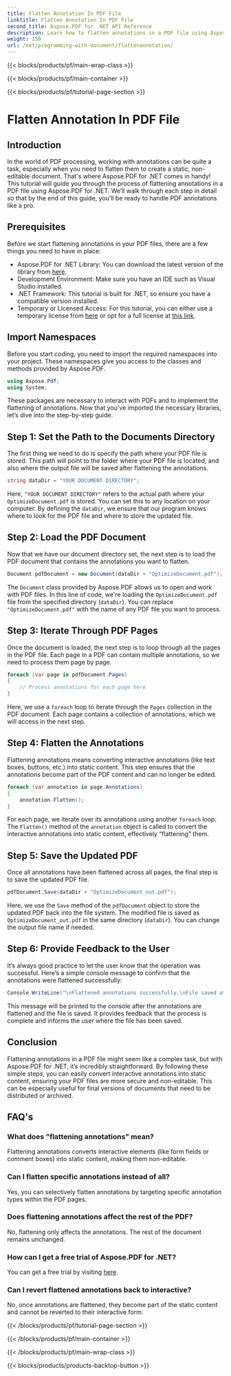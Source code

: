 ```yaml
---
title: Flatten Annotation In PDF File
linktitle: Flatten Annotation In PDF File
second_title: Aspose.PDF for .NET API Reference
description: Learn how to flatten annotations in a PDF file using Aspose.PDF for .NET in this guide. Simplify your PDF management process with our detailed tutorial.
weight: 150
url: /net/programming-with-document/flattenannotation/
---
```


{{< blocks/products/pf/main-wrap-class >}}

{{< blocks/products/pf/main-container >}}

{{< blocks/products/pf/tutorial-page-section >}}

# Flatten Annotation In PDF File

## Introduction

In the world of PDF processing, working with annotations can be quite a task, especially when you need to flatten them to create a static, non-editable document. That's where Aspose.PDF for .NET comes in handy! This tutorial will guide you through the process of flattening annotations in a PDF file using Aspose.PDF for .NET. We’ll walk through each step in detail so that by the end of this guide, you’ll be ready to handle PDF annotations like a pro.

## Prerequisites

Before we start flattening annotations in your PDF files, there are a few things you need to have in place:

- Aspose.PDF for .NET Library: You can download the latest version of the library from [here](https://releases.aspose.com/pdf/net/).
- Development Environment: Make sure you have an IDE such as Visual Studio installed.
- .NET Framework: This tutorial is built for .NET, so ensure you have a compatible version installed.
- Temporary or Licensed Access: For this tutorial, you can either use a temporary license from [here](https://purchase.aspose.com/temporary-license/) or opt for a full license at [this link](https://purchase.aspose.com/buy).

## Import Namespaces

Before you start coding, you need to import the required namespaces into your project. These namespaces give you access to the classes and methods provided by Aspose.PDF.

```csharp
using Aspose.Pdf;
using System;
```

These packages are necessary to interact with PDFs and to implement the flattening of annotations. Now that you've imported the necessary libraries, let’s dive into the step-by-step guide.

## Step 1: Set the Path to the Documents Directory

The first thing we need to do is specify the path where your PDF file is stored. This path will point to the folder where your PDF file is located, and also where the output file will be saved after flattening the annotations.

```csharp
string dataDir = "YOUR DOCUMENT DIRECTORY";
```

Here, `"YOUR DOCUMENT DIRECTORY"` refers to the actual path where your `OptimizeDocument.pdf` is stored. You can set this to any location on your computer. By defining the `dataDir`, we ensure that our program knows where to look for the PDF file and where to store the updated file. 

## Step 2: Load the PDF Document

Now that we have our document directory set, the next step is to load the PDF document that contains the annotations you want to flatten.

```csharp
Document pdfDocument = new Document(dataDir + "OptimizeDocument.pdf");
```

The `Document` class provided by Aspose.PDF allows us to open and work with PDF files. In this line of code, we're loading the `OptimizeDocument.pdf` file from the specified directory (`dataDir`). You can replace `"OptimizeDocument.pdf"` with the name of any PDF file you want to process.

## Step 3: Iterate Through PDF Pages

Once the document is loaded, the next step is to loop through all the pages in the PDF file. Each page in a PDF can contain multiple annotations, so we need to process them page by page.

```csharp
foreach (var page in pdfDocument.Pages)
{
    // Process annotations for each page here
}
```

Here, we use a `foreach` loop to iterate through the `Pages` collection in the PDF document. Each page contains a collection of annotations, which we will access in the next step.

## Step 4: Flatten the Annotations

Flattening annotations means converting interactive annotations (like text boxes, buttons, etc.) into static content. This step ensures that the annotations become part of the PDF content and can no longer be edited.

```csharp
foreach (var annotation in page.Annotations)
{
    annotation.Flatten();
}
```

For each page, we iterate over its annotations using another `foreach` loop. The `Flatten()` method of the `annotation` object is called to convert the interactive annotations into static content, effectively “flattening” them.

## Step 5: Save the Updated PDF

Once all annotations have been flattened across all pages, the final step is to save the updated PDF file.

```csharp
pdfDocument.Save(dataDir + "OptimizeDocument_out.pdf");
```

Here, we use the `Save` method of the `pdfDocument` object to store the updated PDF back into the file system. The modified file is saved as `OptimizeDocument_out.pdf` in the same directory (`dataDir`). You can change the output file name if needed.

## Step 6: Provide Feedback to the User

It’s always good practice to let the user know that the operation was successful. Here’s a simple console message to confirm that the annotations were flattened successfully:

```csharp
Console.WriteLine("\nFlattened annotations successfully.\nFile saved at " + dataDir);
```

This message will be printed to the console after the annotations are flattened and the file is saved. It provides feedback that the process is complete and informs the user where the file has been saved.

## Conclusion

Flattening annotations in a PDF file might seem like a complex task, but with Aspose.PDF for .NET, it’s incredibly straightforward. By following these simple steps, you can easily convert interactive annotations into static content, ensuring your PDF files are more secure and non-editable. This can be especially useful for final versions of documents that need to be distributed or archived.

## FAQ's

### What does "flattening annotations" mean?
Flattening annotations converts interactive elements (like form fields or comment boxes) into static content, making them non-editable.

### Can I flatten specific annotations instead of all?
Yes, you can selectively flatten annotations by targeting specific annotation types within the PDF pages.

### Does flattening annotations affect the rest of the PDF?
No, flattening only affects the annotations. The rest of the document remains unchanged.

### How can I get a free trial of Aspose.PDF for .NET?
You can get a free trial by visiting [here](https://releases.aspose.com/).

### Can I revert flattened annotations back to interactive?
No, once annotations are flattened, they become part of the static content and cannot be reverted to their interactive form.

{{< /blocks/products/pf/tutorial-page-section >}}

{{< /blocks/products/pf/main-container >}}

{{< /blocks/products/pf/main-wrap-class >}}

{{< blocks/products/products-backtop-button >}}

